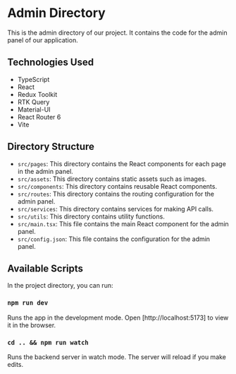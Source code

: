 # Admin Directory

This is the admin directory of our project. It contains the code for the admin panel of our application.

## Technologies Used

- TypeScript
- React
- Redux Toolkit
- RTK Query
- Material-UI
- React Router 6
- Vite

## Directory Structure

- `src/pages`: This directory contains the React components for each page in the admin panel.
- `src/assets`: This directory contains static assets such as images.
- `src/components`: This directory contains reusable React components.
- `src/routes`: This directory contains the routing configuration for the admin panel.
- `src/services`: This directory contains services for making API calls.
- `src/utils`: This directory contains utility functions.
- `src/main.tsx`: This file contains the main React component for the admin panel.
- `src/config.json`: This file contains the configuration for the admin panel.

## Available Scripts

In the project directory, you can run:

### `npm run dev`

Runs the app in the development mode. Open [http://localhost:5173] to view it in the browser.


### `cd .. && npm run watch`

Runs the backend server in watch mode. The server will reload if you make edits.